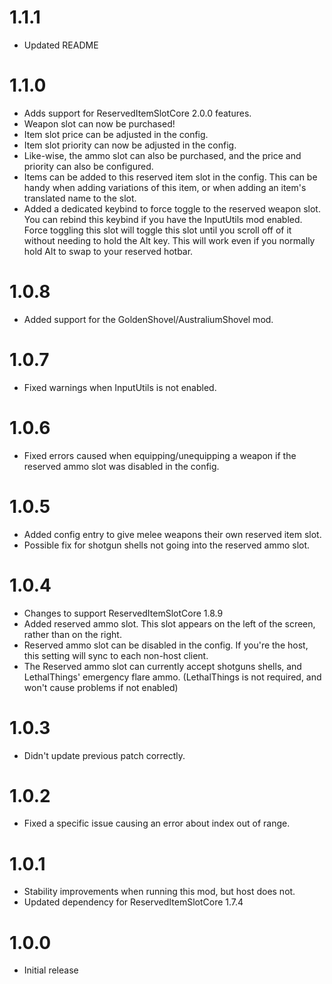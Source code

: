 # 1.1.1
+ Updated README
# 1.1.0
+ Adds support for ReservedItemSlotCore 2.0.0 features.
+ Weapon slot can now be purchased!
+ Item slot price can be adjusted in the config.
+ Item slot priority can now be adjusted in the config.
+ Like-wise, the ammo slot can also be purchased, and the price and priority can also be configured.
+ Items can be added to this reserved item slot in the config. This can be handy when adding variations of this item, or when adding an item's translated name to the slot.
+ Added a dedicated keybind to force toggle to the reserved weapon slot. You can rebind this keybind if you have the InputUtils mod enabled.<br>
Force toggling this slot will toggle this slot until you scroll off of it without needing to hold the Alt key. This will work even if you normally hold Alt to swap to your reserved hotbar.
# 1.0.8
+ Added support for the GoldenShovel/AustraliumShovel mod.
# 1.0.7
+ Fixed warnings when InputUtils is not enabled.
# 1.0.6
+ Fixed errors caused when equipping/unequipping a weapon if the reserved ammo slot was disabled in the config.
# 1.0.5
+ Added config entry to give melee weapons their own reserved item slot.
+ Possible fix for shotgun shells not going into the reserved ammo slot.
# 1.0.4
+ Changes to support ReservedItemSlotCore 1.8.9
+ Added reserved ammo slot. This slot appears on the left of the screen, rather than on the right.
+ Reserved ammo slot can be disabled in the config. If you're the host, this setting will sync to each non-host client.
+ The Reserved ammo slot can currently accept shotguns shells, and LethalThings' emergency flare ammo. (LethalThings is not required, and won't cause problems if not enabled)
# 1.0.3
+ Didn't update previous patch correctly.
# 1.0.2
+ Fixed a specific issue causing an error about index out of range.
# 1.0.1
+ Stability improvements when running this mod, but host does not.
+ Updated dependency for ReservedItemSlotCore 1.7.4
# 1.0.0
+ Initial release